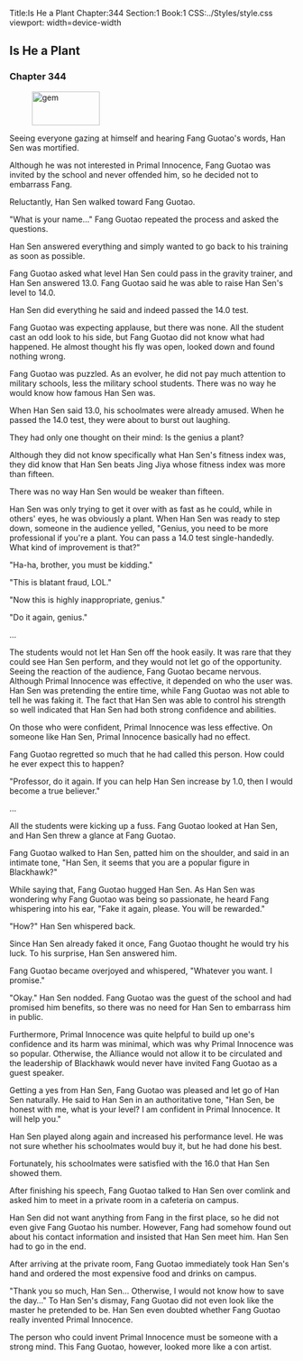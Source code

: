 Title:Is He a Plant 
Chapter:344 
Section:1 
Book:1 
CSS:../Styles/style.css 
viewport: width=device-width
  
## Is He a Plant
### Chapter 344 
<figure>
	<img src="../Images/gem.gif" alt="gem" id="gem" width="120" height="60" />
</figure>
  

  
  Seeing everyone gazing at himself and hearing Fang Guotao's words, Han Sen was mortified.

Although he was not interested in Primal Innocence, Fang Guotao was invited by the school and never offended him, so he decided not to embarrass Fang.

Reluctantly, Han Sen walked toward Fang Guotao.

"What is your name…" Fang Guotao repeated the process and asked the questions.

Han Sen answered everything and simply wanted to go back to his training as soon as possible.

Fang Guotao asked what level Han Sen could pass in the gravity trainer, and Han Sen answered 13.0. Fang Guotao said he was able to raise Han Sen's level to 14.0.

Han Sen did everything he said and indeed passed the 14.0 test.

Fang Guotao was expecting applause, but there was none. All the student cast an odd look to his side, but Fang Guotao did not know what had happened. He almost thought his fly was open, looked down and found nothing wrong.

Fang Guotao was puzzled. As an evolver, he did not pay much attention to military schools, less the military school students. There was no way he would know how famous Han Sen was.

When Han Sen said 13.0, his schoolmates were already amused. When he passed the 14.0 test, they were about to burst out laughing.

They had only one thought on their mind: Is the genius a plant?

Although they did not know specifically what Han Sen's fitness index was, they did know that Han Sen beats Jing Jiya whose fitness index was more than fifteen.

There was no way Han Sen would be weaker than fifteen.

Han Sen was only trying to get it over with as fast as he could, while in others' eyes, he was obviously a plant. When Han Sen was ready to step down, someone in the audience yelled, "Genius, you need to be more professional if you're a plant. You can pass a 14.0 test single-handedly. What kind of improvement is that?"

"Ha-ha, brother, you must be kidding."

"This is blatant fraud, LOL."

"Now this is highly inappropriate, genius."

"Do it again, genius."

…

The students would not let Han Sen off the hook easily. It was rare that they could see Han Sen perform, and they would not let go of the opportunity. Seeing the reaction of the audience, Fang Guotao became nervous. Although Primal Innocence was effective, it depended on who the user was. Han Sen was pretending the entire time, while Fang Guotao was not able to tell he was faking it. The fact that Han Sen was able to control his strength so well indicated that Han Sen had both strong confidence and abilities.

On those who were confident, Primal Innocence was less effective. On someone like Han Sen, Primal Innocence basically had no effect.

Fang Guotao regretted so much that he had called this person. How could he ever expect this to happen?

"Professor, do it again. If you can help Han Sen increase by 1.0, then I would become a true believer."

…

All the students were kicking up a fuss. Fang Guotao looked at Han Sen, and Han Sen threw a glance at Fang Guotao.

Fang Guotao walked to Han Sen, patted him on the shoulder, and said in an intimate tone, "Han Sen, it seems that you are a popular figure in Blackhawk?"

While saying that, Fang Guotao hugged Han Sen. As Han Sen was wondering why Fang Guotao was being so passionate, he heard Fang whispering into his ear, "Fake it again, please. You will be rewarded."

"How?" Han Sen whispered back.

Since Han Sen already faked it once, Fang Guotao thought he would try his luck. To his surprise, Han Sen answered him.

Fang Guotao became overjoyed and whispered, "Whatever you want. I promise."

"Okay." Han Sen nodded. Fang Guotao was the guest of the school and had promised him benefits, so there was no need for Han Sen to embarrass him in public.

Furthermore, Primal Innocence was quite helpful to build up one's confidence and its harm was minimal, which was why Primal Innocence was so popular. Otherwise, the Alliance would not allow it to be circulated and the leadership of Blackhawk would never have invited Fang Guotao as a guest speaker.

Getting a yes from Han Sen, Fang Guotao was pleased and let go of Han Sen naturally. He said to Han Sen in an authoritative tone, "Han Sen, be honest with me, what is your level? I am confident in Primal Innocence. It will help you."

Han Sen played along again and increased his performance level. He was not sure whether his schoolmates would buy it, but he had done his best.

Fortunately, his schoolmates were satisfied with the 16.0 that Han Sen showed them.

After finishing his speech, Fang Guotao talked to Han Sen over comlink and asked him to meet in a private room in a cafeteria on campus.

Han Sen did not want anything from Fang in the first place, so he did not even give Fang Guotao his number. However, Fang had somehow found out about his contact information and insisted that Han Sen meet him. Han Sen had to go in the end.

After arriving at the private room, Fang Guotao immediately took Han Sen's hand and ordered the most expensive food and drinks on campus.

"Thank you so much, Han Sen… Otherwise, I would not know how to save the day…" To Han Sen's dismay, Fang Guotao did not even look like the master he pretended to be. Han Sen even doubted whether Fang Guotao really invented Primal Innocence.

The person who could invent Primal Innocence must be someone with a strong mind. This Fang Guotao, however, looked more like a con artist.
